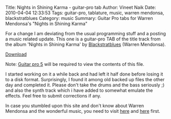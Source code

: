 Title: Nights in Shining Karma - guitar-pro tab
Author: Vineet Naik
Date: 2010-04-04 12:33:53
Tags: guitar-pro, tablature, music, warren mendonsa, blackstratblues
Category: music
Summary: Guitar Pro tabs for Warren Mendonsa's "Nights in Shining Karma"

For a change I am deviating from the usual programming stuff and a
posting a music related update. This one is a guitar-pro TAB of the
title track from the album 'Nights in Shining Karma' by
[Blackstratblues](http://www.blackstratblues.com/) (Warren Mendonsa).

[Download](http://dl.dropbox.com/u/65344446/nights-in-shining-karma.zip)

Note: [Guitar pro 5](http://www.guitar-pro.com/en/index.php) will be
required to view the contents of this file.

I started working on it a while back and had left it half done before
losing it to a disk format. Surprisingly, I found it among old backed
up files the other day and completed it. Please don't take the drums
and the bass seriously ;) and also the synth track which i have added
to somewhat emulate the effects. Feel free to submit corrections if
any.

In case you stumbled upon this site and don't know about Warren
Mendonsa and the wonderful music, you need to visit
[here](http://www.blackstratblues.com/) and
[here](http://en.wikipedia.org/wiki/Blackstratblues) first.
